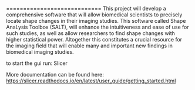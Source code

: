 ============================
This project will develop a comprehensive software that will allow biomedical scientists to precisely locate shape changes in their imaging studies. This software called Shape AnaLysis Toolbox (SALT), will enhance the intuitiveness and ease of use for such studies, as well as allow researchers to find shape changes with higher statistical power. Altogether this constitutes a crucial resource for the imaging field that will enable many and important new findings in biomedical imaging studies.


to start the gui run: Slicer 

More documentation can be found here: https://slicer.readthedocs.io/en/latest/user_guide/getting_started.html

